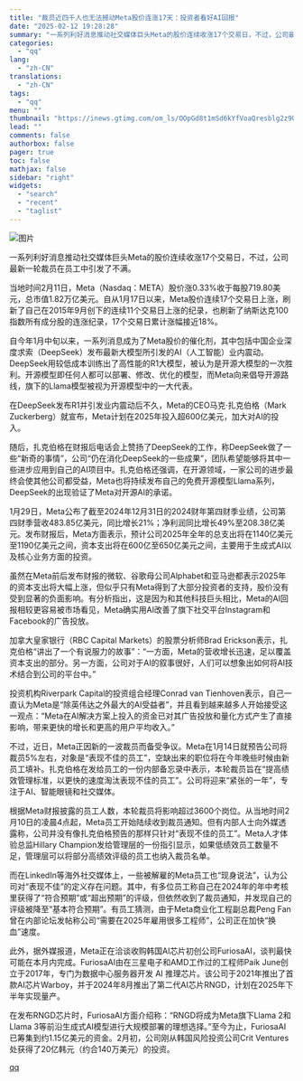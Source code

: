 ```yaml
---
title: "裁员近四千人也无法撼动Meta股价连涨17天：投资者看好AI回报"
date: "2025-02-12 19:28:28"
summary: "一系列利好消息推动社交媒体巨头Meta的股价连续收涨17个交易日，不过，公司最新一轮裁员在员工中引发..."
categories:
  - "qq"
lang:
  - "zh-CN"
translations:
  - "zh-CN"
tags:
  - "qq"
menu: ""
thumbnail: "https://inews.gtimg.com/om_ls/OOpGd8t1mSd6kYfVoaQresblg2z9UpLEirZE6dS-P9G2MAA_640360/0"
lead: ""
comments: false
authorbox: false
pager: true
toc: false
mathjax: false
sidebar: "right"
widgets:
  - "search"
  - "recent"
  - "taglist"
---
```


![图片](https://inews.gtimg.com/om_bt/OOYRZmhShYtBGTjSv4UuZLdarsZ3DMz_nzoUxhhXl9JSMAA/641)

一系列利好消息推动社交媒体巨头Meta的股价连续收涨17个交易日，不过，公司最新一轮裁员在员工中引发了不满。

当地时间2月11日，Meta（Nasdaq：META）股价涨0.33%收于每股719.80美元，总市值1.82万亿美元。自从1月17日以来，Meta股价连续17个交易日上涨，刷新了自己在2015年9月创下的连续11个交易日上涨的纪录，也刷新了纳斯达克100指数所有成分股的连涨纪录，17个交易日累计涨幅接近18%。

自今年1月中旬以来，一系列消息成为了Meta股价的催化剂，其中包括中国企业深度求索（DeepSeek）发布最新大模型所引发的AI（人工智能）业内震动。DeepSeek用较低成本训练出了高性能的R1大模型，被认为是开源大模型的一次胜利。开源模型即任何人都可以部署、修改、优化的模型，而Meta向来倡导开源路线，旗下的Llama模型被视为开源模型中的一大代表。

在DeepSeek发布R1并引发业内震动后不久，Meta的CEO马克·扎克伯格（Mark Zuckerberg）就宣布，Meta计划在2025年投入超600亿美元，加大对AI的投入。

随后，扎克伯格在财报后电话会上赞扬了DeepSeek的工作，称DeepSeek做了一些“新奇的事情”，公司“仍在消化DeepSeek的一些成果”，团队希望能够将其中一些进步应用到自己的AI项目中。扎克伯格还强调，在开源领域，一家公司的进步最终会使其他公司都受益，Meta也将持续发布自己的免费开源模型Llama系列，DeepSeek的出现验证了Meta对开源AI的承诺。

1月29日，Meta公布了截至2024年12月31日的2024财年第四财季业绩，公司第四财季营收483.85亿美元，同比增长21%；净利润同比增长49%至208.38亿美元。发布财报后，Meta方面表示，预计公司2025年全年的总支出将在1140亿美元至1190亿美元之间，资本支出将在600亿至650亿美元之间，主要用于生成式AI以及核心业务方面的投资。

虽然在Meta前后发布财报的微软、谷歌母公司Alphabet和亚马逊都表示2025年的资本支出将大幅上涨，但似乎只有Meta得到了大部分投资者的支持，股价没有受到显著的负面影响。有分析指出，这是因为和其他科技巨头相比，Meta的AI回报相较更容易被市场看见，Meta确实用AI改善了旗下社交平台Instagram和Facebook的广告投放。

加拿大皇家银行（RBC Capital Markets）的股票分析师Brad Erickson表示，扎克伯格“讲出了一个有说服力的故事”：“一方面，Meta的营收增长迅速，足以覆盖资本支出的部分。另一方面，公司对于AI的叙事很好，人们可以想象出如何将AI技术结合到公司的平台中。”

投资机构Riverpark Capital的投资组合经理Conrad van Tienhoven表示，自己一直认为Meta是“除英伟达之外最大的AI受益者”，并且看到越来越多人开始接受这一观点：“Meta在AI解决方案上投入的资金已对其广告投放和量化方式产生了直接影响，带来更快的增长和更高的用户平均收入。”

不过，近日，Meta正因新的一波裁员而备受争议。Meta在1月14日就预告公司将裁员5%左右，对象是“表现不佳的员工”，空缺出来的职位将在今年晚些时候由新员工填补。扎克伯格在发给员工的一份内部备忘录中表示，本轮裁员旨在“提高绩效管理标准，以更快的速度淘汰表现不佳的员工”。公司将迎来“紧张的一年”，专注于AI、智能眼镜和社交媒体。

根据Meta财报披露的员工人数，本轮裁员将影响超过3600个岗位。从当地时间2月10日的凌晨4点起，Meta员工开始陆续收到裁员通知。但有内部人士向外媒透露称，公司并没有像扎克伯格预告的那样只针对“表现不佳的员工”。Meta人才体验总监Hillary Champion发给管理层的一份指引显示，如果低绩效员工数量不足，管理层可以将部分高绩效评级的员工也纳入裁员名单。

而在LinkedIn等海外社交媒体上，一些被解雇的Meta员工也“现身说法”，认为公司对“表现不佳”的定义存在问题。其中，有多位员工称自己在2024年的年中考核里获得了“符合预期”或“超出预期”的评级，但依然收到了裁员通知，并发现自己的评级被降至“基本符合预期”。有员工猜测，由于Meta商业化工程副总裁Peng Fan曾在内部论坛发帖称公司“需要在2025年雇用很多工程师”，公司正在加快“换血”速度。

此外，据外媒报道，Meta正在洽谈收购韩国AI芯片初创公司FuriosaAI，谈判最快可能在本月内完成。FuriosaAI由在三星电子和AMD工作过的工程师Paik June创立于2017年，专门为数据中心服务器开发 AI 推理芯片。该公司于2021年推出了首款AI芯片Warboy，并于2024年8月推出了第二代AI芯片RNGD，计划在2025年下半年实现量产。

在发布RNGD芯片时，FuriosaAI方面介绍称：“RNGD将成为Meta旗下Llama 2和Llama 3等前沿生成式AI模型进行大规模部署的理想选择。”至今为止，FuriosaAI已筹集到约1.15亿美元的资金。2月初，公司刚从韩国风险投资公司Crit Ventures处获得了20亿韩元（约合140万美元）的投资。

[qq](https://new.qq.com/rain/a/20250212A08EG000)
